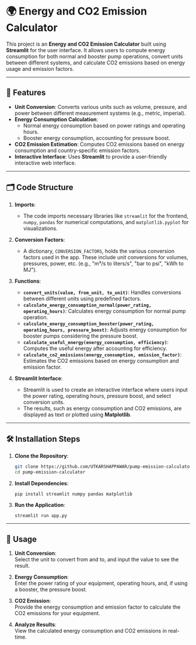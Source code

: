 # 🌍 Energy and CO2 Emission Calculator

This project is an **Energy and CO2 Emission Calculator** built using **Streamlit** for the user interface. It allows users to compute energy consumption for both normal and booster pump operations, convert units between different systems, and calculate CO2 emissions based on energy usage and emission factors.

---

## 🚀 Features

- **Unit Conversion**: Converts various units such as volume, pressure, and power between different measurement systems (e.g., metric, imperial).
- **Energy Consumption Calculation**:
  - Normal energy consumption based on power ratings and operating hours.
  - Booster energy consumption, accounting for pressure boost.
- **CO2 Emission Estimation**: Computes CO2 emissions based on energy consumption and country-specific emission factors.
- **Interactive Interface**: Uses **Streamlit** to provide a user-friendly interactive web interface.

---

## 🗂️ Code Structure

1. **Imports**:
   - The code imports necessary libraries like `streamlit` for the frontend, `numpy`, `pandas` for numerical computations, and `matplotlib.pyplot` for visualizations.

2. **Conversion Factors**:
   - A dictionary, `CONVERSION_FACTORS`, holds the various conversion factors used in the app. These include unit conversions for volumes, pressures, power, etc. (e.g., "m³/s to liters/s", "bar to psi", "kWh to MJ").

3. **Functions**:
   - **`convert_units(value, from_unit, to_unit)`**: Handles conversions between different units using predefined factors.
   - **`calculate_energy_consumption_normal(power_rating, operating_hours)`**: Calculates energy consumption for normal pump operation.
   - **`calculate_energy_consumption_booster(power_rating, operating_hours, pressure_boost)`**: Adjusts energy consumption for booster pumps considering the pressure boost.
   - **`calculate_useful_energy(energy_consumption, efficiency)`**: Computes the useful energy after accounting for efficiency.
   - **`calculate_co2_emissions(energy_consumption, emission_factor)`**: Estimates the CO2 emissions based on energy consumption and emission factor.

4. **Streamlit Interface**:
   - Streamlit is used to create an interactive interface where users input the power rating, operating hours, pressure boost, and select conversion units.
   - The results, such as energy consumption and CO2 emissions, are displayed as text or plotted using **Matplotlib**.

---

## 🛠️ Installation Steps

1. **Clone the Repository**:
   ```bash
   git clone https://github.com/UTKARSHAPPAWAR/pump-emission-calculator.git
   cd pump-emission-calculator
   ```
2. **Install Dependencies**:
   ```
   pip install streamlit numpy pandas matplotlib
   ```
3. **Run the Application**:
   ```
   streamlit run app.py
   ```

---
## 🎨 Usage

1. **Unit Conversion**:  
   Select the unit to convert from and to, and input the value to see the result.

2. **Energy Consumption**:  
   Enter the power rating of your equipment, operating hours, and, if using a booster, the pressure boost.

3. **CO2 Emission**:  
   Provide the energy consumption and emission factor to calculate the CO2 emissions for your equipment.

4. **Analyze Results**:  
   View the calculated energy consumption and CO2 emissions in real-time.

